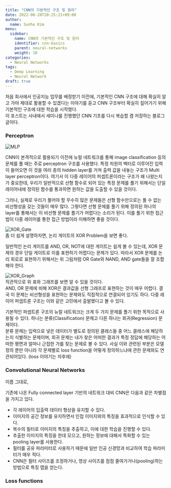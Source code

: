 ```yaml
---
title: "CNN의 기본적인 구조 및 원리"
date: 2022-06-28T20:25:21+09:00
author:
  name: Sunho Kim
menu:
  sidebar:
    name: CNN의 기본적인 구조 및 원리
    identifier: cnn-basics
    parent: neural-networks
    weight: 10
categories:
  - Neural Networks
tags:
  - Deep Learning
  - Neural Network
draft: true
---
```


처음 회사에서 인공지능 업무를 배정받기 이전에, 기본적인 CNN 구조에 대해 확실히 알고 가야 제대로 활용할 수 있겠다는 이야기를 듣고 CNN 구조부터 확실히 짚어가기 위해 기본적인 구조에 대한 학습을 시작했다.  
이 포스트는 사내에서 세미나를 진행했던 CNN 기초를 다시 복습할 겸 저장하는 블로그 글이다.  


### Perceptron
![MLP](https://scikit-learn.org/stable/_images/multilayerperceptron_network.png)  
<!-- <img src="https://scikit-learn.org/stable/_images/multilayerperceptron_network.png" height="300px" title="Multi layer perceptron" alt="MLP"></img><br/> -->
CNN이 본격적으로 활용되기 이전에 뉴럴 네트워크를 통해 image classification 등의 문제를 풀 때는 주로 perceptron 구조를 사용했다. 특정 차원의 벡터로 이루어진 입력이 들어오면 이 것을 여러 층의 hidden layer를 거쳐 출력 값을 내놓는 구조가 Multi layer perceptron이다. 여기서 이 다중 레이어의 퍼셉트론이라는 구조가 왜 나왔는지가 중요한데, 우리가 일반적으로 선형 함수로 되어 있는 특정 문제를 풀기 위해서는 단일 레이어내에 정의된 함수를 통과하면 원하는 값을 도출할 수 있을 것이다.

그러나, 실제로 우리가 풀어야 할 무수히 많은 문제들은 선형 함수만으로는 풀 수 없는 비선형성을 갖는 것들이 매우 많다. 그렇다면 선형 문제를 풀기 위해 정의된 하나의 layer를 통해서는 이 비선형 문제를 풀기가 어렵다는 소리가 된다. 이를 풀기 위한 접근법이 다중 레이어를 통한 접근 방법이라 이해하면 좋을 것이다.  

![XOR_Gate](https://cdn1.byjus.com/wp-content/uploads/2020/06/xor-equivalent-circuit.png)  
좀 더 쉽게 설명하자면, 논리 게이트의 XOR Problem을 보면 좋다.  

일반적인 논리 게이트를 AND, OR, NOT에 대한 게이트는 쉽게 볼 수 있는데, XOR 문제의 경우 단일 게이트로 이를 표현하기 어렵다는 문제가 있다. 따라서 XOR 문제를 논리 회로로 표현하기 위해서는 위 그림처럼 OR Gate와 NAND, AND gate들을 잘 조합해야 한다.

![XOR_Graph](https://img1.daumcdn.net/thumb/R1280x0/?scode=mtistory2&fname=http%3A%2F%2Fcfile22.uf.tistory.com%2Fimage%2F99612E4B5C0B73DD3417CA)  
직관적으로 위 표와 그래프를 보면 알 수 있을 것이다.  
AND, OR 문제에 비해 XOR은 결과값을 선형 그래프로 표현하는 것이 매우 어렵다. 결국 이 문제는 비선형성을 표현하는 문제와도 직접적으로 연결되어 있기도 하다. 다중 레이어 퍼셉트론 구조는 이와 같은 고민에서 출발했다고 볼 수 있다.  


기본적인 퍼셉트론 구조의 뉴럴 네트워크는 크게 두 가지 문제를 폴기 위한 목적으로 사용될 수 있다. 하나는 분류(Classification) 문제고 다른 하나는 회귀(Regression) 문제이다.  
분류 문제는 입력으로 넣은 데이터가 별도로 정의된 클래스들 중 어느 클래스에 해당하는지 식별하는 문제이며, 회귀 문제는 내가 찾은 어떠한 결과가 특정 정답에 해당하는 어떠한 평면과 얼마나 근접한 가를 찾는 문제로 볼 수 있다. 사실 이와 관련된 부분은 모델 정의 뿐만 아니라 각 문제별로 loss function을 어떻게 정의하느냐에 관한 문제와도 연관되어있다. (loss 이야기는 차후에)


### Convolutional Neural Networks  
이름 그대로, 


기존에 나온 Fully connected layer 기반의 네트워크 대비 CNN은 다음과 같은 차별점을 가지고 있다.

- 각 레이어의 입출력 데이터 형상을 유지할 수 있다.
- 이미지의 공간 정보를 유지하면서 인접 이미지와의 특징을 효과적으로 인식할 수 있다.
- 복수의 필터로 이미지의 특징을 추출하고, 이에 대한 학습을 진행할 수 있다.
- 추출한 이미지의 특징을 한데 모으고, 원하는 정보에 대해서 특화할 수 있는 pooling layer를 사용한다.
- 필터를 공유 파라미터로 사용하기 때문에 일반 인공 신경망과 비교하여 학습 파라미터가 매우 적다.
- CNN은 필터 사이즈를 조정하거나, 영상 사이즈를 점점 줄여가거나(pooling)하는 방법으로 특징 맵을 얻는다.


### Loss functions


